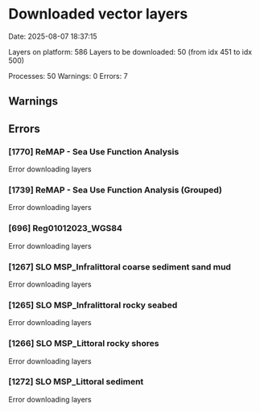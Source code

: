 # Downloaded vector layers

Date: 2025-08-07 18:37:15

Layers on platform: 586
Layers to be downloaded: 50 (from idx 451 to idx 500)

Processes: 50
Warnings: 0
Errors: 7

## Warnings

## Errors

### [1770] ReMAP - Sea Use Function Analysis

Error downloading layers

### [1739] ReMAP - Sea Use Function Analysis (Grouped)

Error downloading layers

### [696] Reg01012023_WGS84

Error downloading layers

### [1267] SLO MSP_Infralittoral coarse sediment sand mud

Error downloading layers

### [1265] SLO MSP_Infralittoral rocky seabed

Error downloading layers

### [1266] SLO MSP_Littoral rocky shores

Error downloading layers

### [1272] SLO MSP_Littoral sediment

Error downloading layers
